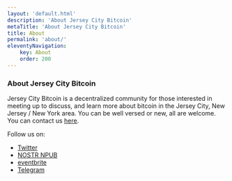```yaml
---
layout: 'default.html'
description: 'About Jersey City Bitcoin'
metaTitle: 'About Jersey City Bitcoin'
title: About
permalink: 'about/'
eleventyNavigation:
    key: About
    order: 200
---
```

<style>
/* Tooltip container */
.tooltip {
  position: relative;
  display: inline-block;
}

/* Tooltip text */
.tooltip .tooltiptext {
  visibility: hidden;
  width: 500%;
  background-color: black;
  color: #fff;
  text-align: center;
  padding: 5px 0;
  border-radius: 6px;
 
  /* Position the tooltip text - see examples below! */
  position: absolute;
  z-index: 1;
}

/* Show the tooltip text when you mouse over the tooltip container */
.tooltip:hover .tooltiptext {
  visibility: visible;
}

.tooltiptext img {
    height: 95%;
    width: 95%;
    margin: auto;
}

.tooltiptext {
  font-size: 12px;
  text-wrap: wrap;
 }
</style>
### About Jersey City Bitcoin

Jersey City Bitcoin is a decentralized community for those interested in meeting up to discuss, and learn more about bitcoin in the Jersey City, New Jersey / New York area. You can be well versed or new, all are welcome. You can contact us [here](/contact-us/).

Follow us on:  
- <a href="https://twitter.com/JerseyCityBTC" target="_blank">Twitter</a>
- <div class="tooltip"><a href="/assets/images/npub1a6y4ujay2040xz4pygs30w5r9shw9qvu0nxwhc5dlefddpmuslpqdlu2s2.png" target="_blank">NOSTR NPUB</a>
  <span class="tooltiptext"><br><span class="npubstring" >npub1a6y4ujay2040xz4pygs30w5r9shw9qvu0nxwhc5dlefddpmuslpqdlu2s2<span><img src="/assets/images/npub1a6y4ujay2040xz4pygs30w5r9shw9qvu0nxwhc5dlefddpmuslpqdlu2s2.png" alt="NOSTR npub" /></span></div>
- <a href="https://www.eventbrite.com/e/jersey-city-bitcoin-meetup-tickets-781681238627" target="_blank">eventbrite</a>
- <a href="https://t.me/+gUMTekJz7PM3MzZh" target="_blank">Telegram</a>

